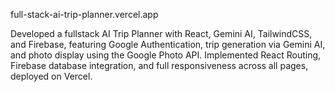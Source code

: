 full-stack-ai-trip-planner.vercel.app

Developed a fullstack AI Trip Planner with React, Gemini AI, TailwindCSS, and Firebase, featuring Google Authentication, trip generation via Gemini AI, and photo display using the Google Photo API.
Implemented React Routing, Firebase database integration, and full responsiveness across all pages, deployed on Vercel.